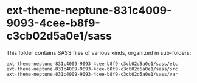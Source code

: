 # ext-theme-neptune-831c4009-9093-4cee-b8f9-c3cb02d5a0e1/sass

This folder contains SASS files of various kinds, organized in sub-folders:

    ext-theme-neptune-831c4009-9093-4cee-b8f9-c3cb02d5a0e1/sass/etc
    ext-theme-neptune-831c4009-9093-4cee-b8f9-c3cb02d5a0e1/sass/src
    ext-theme-neptune-831c4009-9093-4cee-b8f9-c3cb02d5a0e1/sass/var
